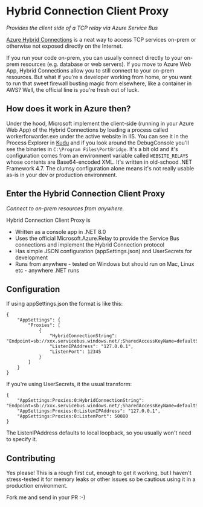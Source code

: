 # Hybrid Connection Client Proxy
*Provides the client side of a TCP relay via Azure Service Bus*

[Azure Hybrid Connections](https://learn.microsoft.com/en-us/azure/app-service/app-service-hybrid-connections) is a neat way to access TCP services on-prem or otherwise not exposed directly on the Internet. 

If you run your code on-prem, you can usually connect directly to your on-prem resources (e.g. database or web servers). If you move to Azure Web App, Hybrid Connections allow you to still connect to your on-prem resources. But what if you're a developer working from home, or you want to run that sweet firewall busting magic from elsewhere, like a container in AWS? Well, the official line is you're fresh out of luck.

## How does it work in Azure then?

Under the hood, Microsoft implement the client-side (running in your Azure Web App) of the Hybrid Connections by loading a process called workerforwarder.exe under the active website in IIS. You can see it in the Process Explorer in [Kudu](https://\<yoursite\>.scm.azurewebsites.net/ProcessExplorer) and if you look around the DebugConsole you'll see the binaries in `C:\Program Files\PortBridge`. It's a bit old and it's configuration comes from an environment variable called `WEBSITE_RELAYS` whose contents are Base64-encoded XML. It's written in old-schood .NET Framework 4.7. The clumsy configuration alone means it's not really usable as-is in your dev or production environment.

## Enter the Hybrid Connection Client Proxy
*Connect to on-prem resources from anywhere.*

Hybrid Connection Client Proxy is 
- Written as a console app in .NET 8.0
- Uses the official Microsoft.Azure.Relay to provide the Service Bus connections and implement the Hybrid Connection protocol
- Has simple JSON configuration (appSettings.json) and UserSecrets for development
- Runs from anywhere - tested on Windows but should run on Mac, Linux etc - anywhere .NET runs

## Configuration

If using appSettings.json the format is like this:
```
{
	"AppSettings": {
		"Proxies": [
			{
				"HybridConnectionString": "Endpoint=sb://xxx.servicebus.windows.net/;SharedAccessKeyName=defaultSender;SharedAccessKey=whatever;EntityPath=servername",
				"ListenIPAddress": "127.0.0.1",
				"ListenPort": 12345
			}
		]
	}
}
```

If you're using UserSecrets, it the usual transform:

```
{
	"AppSettings:Proxies:0:HybridConnectionString": "Endpoint=sb://xxx.servicebus.windows.net/;SharedAccessKeyName=defaultSender;SharedAccessKey=whatever;EntityPath=servername",
	"AppSettings:Proxies:0:ListenIPAddress": "127.0.0.1",
	"AppSettings:Proxies:0:ListenPort": 50080
}
```

The ListenIPAddress defaults to local loopback, so you usually won't need to specify it.

## Contributing

Yes please! This is a rough first cut, enough to get it working, but I haven't stress-tested it for memory leaks or other issues so be cautious using it in a production environment.

Fork me and send in your PR :-)
